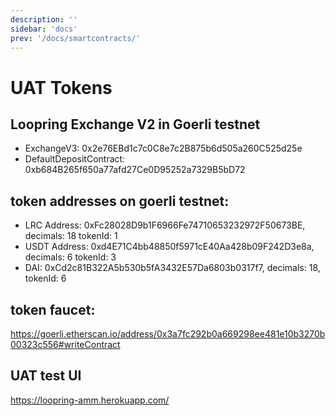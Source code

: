 ```yaml
---
description: ''
sidebar: 'docs'
prev: '/docs/smartcontracts/'
---
```


# UAT Tokens

## Loopring Exchange V2 in Goerli testnet

   - ExchangeV3: 0x2e76EBd1c7c0C8e7c2B875b6d505a260C525d25e
   - DefaultDepositContract: 0xb684B265f650a77afd27Ce0D95252a7329B5bD72

## token addresses on goerli testnet:

   - LRC Address: 0xFc28028D9b1F6966Fe74710653232972F50673BE, decimals: 18 tokenId: 1
   - USDT Address: 0xd4E71C4bb48850f5971cE40Aa428b09F242D3e8a, decimals: 6 tokenId: 3
   - DAI: 0xCd2c81B322A5b530b5fA3432E57Da6803b0317f7, decimals: 18, tokenId: 6

## token faucet:

https://goerli.etherscan.io/address/0x3a7fc292b0a669298ee481e10b3270b00323c556#writeContract

## UAT test UI

https://loopring-amm.herokuapp.com/
